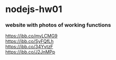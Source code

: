 # nodejs-hw01

### website with photos of working functions
https://ibb.co/mvLCMG9
<br>https://ibb.co/SyFQfLh
<br>https://ibb.co/34YvtzF
<br>https://ibb.co/J2JnMPp
